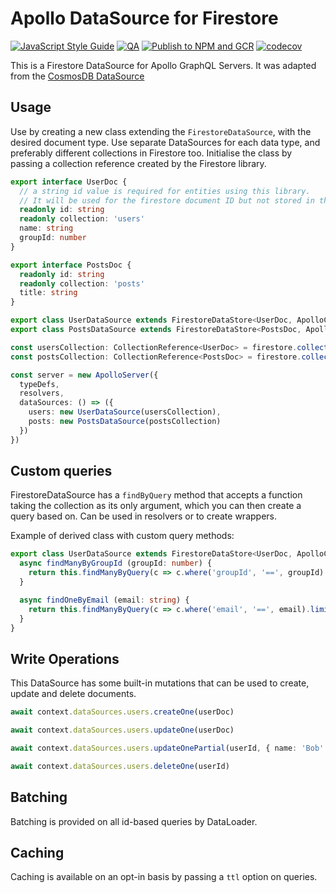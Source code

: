 # Apollo DataSource for Firestore

[![JavaScript Style Guide](https://img.shields.io/badge/code_style-standard-brightgreen.svg)](https://standardjs.com)
[![QA](https://github.com/swantzter/apollo-datasource-firestore/actions/workflows/qa.yml/badge.svg)](https://github.com/swantzter/apollo-datasource-firestore/actions/workflows/qa.yml)
[![Publish to NPM and GCR](https://github.com/swantzter/apollo-datasource-firestore/actions/workflows/publish.yml/badge.svg)](https://github.com/swantzter/apollo-datasource-firestore/actions/workflows/publish.yml)
[![codecov](https://codecov.io/gh/swantzter/apollo-datasource-firestore/branch/main/graph/badge.svg)](https://codecov.io/gh/swantzter/apollo-datasource-firestore)

This is a Firestore DataSource for Apollo GraphQL Servers. It was adapted from the [CosmosDB DataSource](https://github.com/andrejpk/apollo-datasource-cosmosdb)

## Usage

Use by creating a new class extending the `FirestoreDataSource`, with the desired document type.
Use separate DataSources for each data type, and preferably
different collections in Firestore too. Initialise the class
by passing a collection reference created by the Firestore library.

```typescript
export interface UserDoc {
  // a string id value is required for entities using this library.
  // It will be used for the firestore document ID but not stored in the document in firestore.
  readonly id: string
  readonly collection: 'users'
  name: string
  groupId: number
}

export interface PostsDoc {
  readonly id: string
  readonly collection: 'posts'
  title: string
}

export class UserDataSource extends FirestoreDataStore<UserDoc, ApolloContext> {}
export class PostsDataSource extends FirestoreDataStore<PostsDoc, ApolloContext> {}

const usersCollection: CollectionReference<UserDoc> = firestore.collection('users')
const postsCollection: CollectionReference<PostsDoc> = firestore.collection('posts')

const server = new ApolloServer({
  typeDefs,
  resolvers,
  dataSources: () => ({
    users: new UserDataSource(usersCollection),
    posts: new PostsDataSource(postsCollection)
  })
})
```

## Custom queries

FirestoreDataSource has a `findByQuery` method that accepts a function taking the collection as its only argument, which you can then create a query based on. Can be used in resolvers or to create wrappers.

Example of derived class with custom query methods:

```typescript
export class UserDataSource extends FirestoreDataStore<UserDoc, ApolloContext> {
  async findManyByGroupId (groupId: number) {
    return this.findManyByQuery(c => c.where('groupId', '==', groupId).limit(2))
  }

  async findOneByEmail (email: string) {
    return this.findManyByQuery(c => c.where('email', '==', email).limit(1))?.[0] ?? undefined
  }
}
```

## Write Operations

This DataSource has some built-in mutations that can be used to create, update and delete documents.

```typescript
await context.dataSources.users.createOne(userDoc)

await context.dataSources.users.updateOne(userDoc)

await context.dataSources.users.updateOnePartial(userId, { name: 'Bob' })

await context.dataSources.users.deleteOne(userId)
```

## Batching

Batching is provided on all id-based queries by DataLoader.

## Caching

Caching is available on an opt-in basis by passing a `ttl` option on queries.

